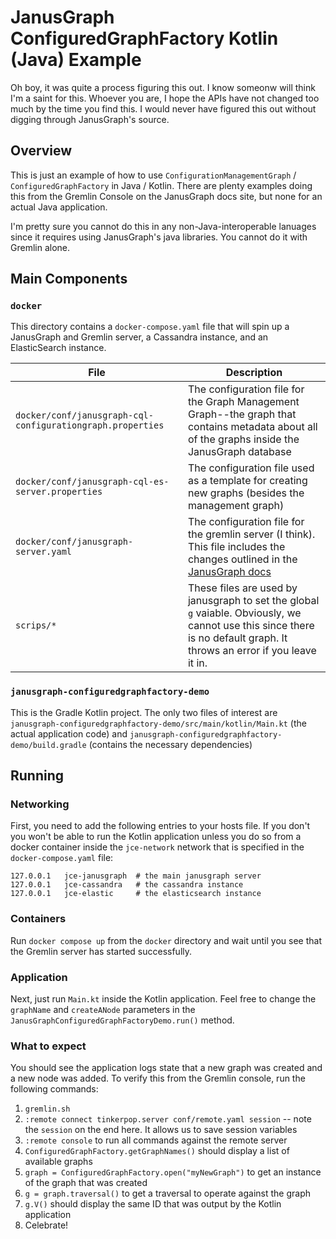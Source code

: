 # JanusGraph ConfiguredGraphFactory Kotlin (Java) Example
Oh boy, it was quite a process figuring this out. I know someonw will think I'm a saint for this. Whoever you are, I hope the APIs have not changed too much by the time you find this. I would never have figured this out without digging through JanusGraph's source.

## Overview
This is just an example of how to use `ConfigurationManagementGraph` / `ConfiguredGraphFactory` in Java / Kotlin. There are plenty examples doing this from the Gremlin Console on the JanusGraph docs site, but none for an actual Java application.

I'm pretty sure you cannot do this in any non-Java-interoperable lanuages since it requires using JanusGraph's java libraries. You cannot do it with Gremlin alone.

## Main Components
### `docker`
This directory contains a `docker-compose.yaml` file that will spin up a JanusGraph and Gremlin server, a Cassandra instance, and an ElasticSearch instance.

|File                   |Description                        |
|-------------|-------------------|
|`docker/conf/janusgraph-cql-configurationgraph.properties`|The configuration file for the Graph Management Graph--the graph that contains metadata about all of the graphs inside the JanusGraph database |
|`docker/conf/janusgraph-cql-es-server.properties`|The configuration file used as a template for creating new graphs (besides the management graph) |
|`docker/conf/janusgraph-server.yaml`|The configuration file for the gremlin server (I think). This file includes the changes outlined in the [JanusGraph docs](https://docs.janusgraph.org/operations/configured-graph-factory/#configuring-janusgraph-server-for-configuredgraphfactory)|
|`scrips/*`|These files are used by janusgraph to set the global `g` vaiable. Obviously, we cannot use this since there is no default graph. It throws an error if you leave it in.|

### `janusgraph-configuredgraphfactory-demo`
This is the Gradle Kotlin project. The only two files of interest are `janusgraph-configuredgraphfactory-demo/src/main/kotlin/Main.kt` (the actual application code) and `janusgraph-configuredgraphfactory-demo/build.gradle` (contains the necessary dependencies)

## Running
### Networking
First, you need to add the following entries to your hosts file. If you don't you won't be able to run the Kotlin application unless you do so from a docker container inside the `jce-network` network that is specified in the `docker-compose.yaml` file:
```
127.0.0.1   jce-janusgraph  # the main janusgraph server
127.0.0.1   jce-cassandra   # the cassandra instance
127.0.0.1   jce-elastic     # the elasticsearch instance
```
### Containers
Run `docker compose up` from the `docker` directory and wait until you see that the Gremlin server has started successfully.

### Application
Next, just run `Main.kt` inside the Kotlin application. Feel free to change the `graphName` and `createANode` parameters in the `JanusGraphConfiguredGraphFactoryDemo.run()` method.

### What to expect
You should see the application logs state that a new graph was created and a new node was added. To verify this from the Gremlin console, run the following commands:
1. `gremlin.sh`
2. `:remote connect tinkerpop.server conf/remote.yaml session` -- note the `session` on the end here. It allows us to save session variables
3. `:remote console` to run all commands against the remote server
4. `ConfiguredGraphFactory.getGraphNames()` should display a list of available graphs
5. `graph = ConfiguredGraphFactory.open("myNewGraph")` to get an instance of the graph that was created
6. `g = graph.traversal()` to get a traversal to operate against the graph
7. `g.V()` should display the same ID that was output by the Kotlin application
8. Celebrate!